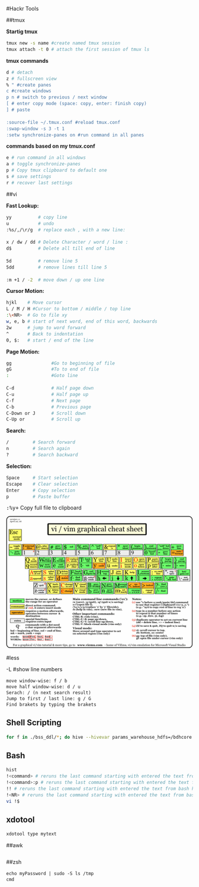 #Hackr Tools

##tmux

__Startig tmux__

```sh
tmux new -s name #create named tmux session
tmux attach -t 0 # attach the first session of tmux ls
```

__tmux commands__

```sh
d # detach
z # fullscreen view
% " #create panes
c #create windows
p n # switch to previous / next window
[ # enter copy mode (space: copy, enter: finish copy)
] # paste 

:source-file ~/.tmux.conf #reload tmux.conf
:swap-window -s 3 -t 1
:setw synchronize-panes on #run command in all panes
```

__commands based on my tmux.conf__

```sh
e # run command in all windows
a # toggle synchronize-panes
p # Copy tmux clipboard to default one
s # save settings
r # recover last settings
```

##vi



**Fast Lookup:**

```sh
yy          # copy line 
u           # undo
:%s/,/\r/g  # replace each , with a new line: 

x / dw / dd # Delete Character / word / line :
d$          # Delete all till end of line

5d          # remove line 5
5dd         # remove lines till line 5

:m +1 / -2  # move down / up one line

```

**Cursor Motion:**

```sh
hjkl    # Move cursor
L / M / H #Cursor to bottom / middle / top line
:\<NR>  # Go to file xy
w, e, b # start of next word, end of this word, backwards
2w      # jump to word forward
^       # Back to indentation    
0, $:   # start / end of the line
```

**Page Motion:**

```sh
gg               #Go to beginning of file
gG               #To to end of file
:                #Goto line

C-d              # Half page down
C-u              # Half page up
C-f              # Next page
C-b              # Previous page
C-Down or J      # Scroll down
C-Up or          # Scroll up
```
   
**Search:**
     
```sh
/         # Search forward          
n         # Search again            
?         # Search backward         
```

**Selection:**
     
```sh
Space     # Start selection         
Escape    # Clear selection         
Enter     # Copy selection          
p         # Paste buffer            
```

<kbd>:%y+</kbd> Copy full file to clipboard

![Vi Cheat Sheet](img/vicc.gif)


#less

-L #show line numbers

```
move window-wise: f / b
move half window-wise: d / u
Serach: / (n next search result)
Jump to first / last line: g / G
Find brakets by typing the brakets
```

## Shell Scripting

```sh
for f in ./bss_ddl/*; do hive --hivevar params_warehouse_hdfs=/bdhcore -f $f; done;
```

## Bash
```sh
hist
!<command> # reruns the last command starting with entered the text from bash history
!<command>:p # reruns the last command starting with entered the text from bash history
!! # reruns the last command starting with entered the text from bash history
!<NR> # reruns the last command starting with entered the text from bash history
vi !$
```

## xdotool

```sh
xdotool type mytext
```


##awk


```

```

##zsh


```
echo myPassword | sudo -S ls /tmp
cmd
```